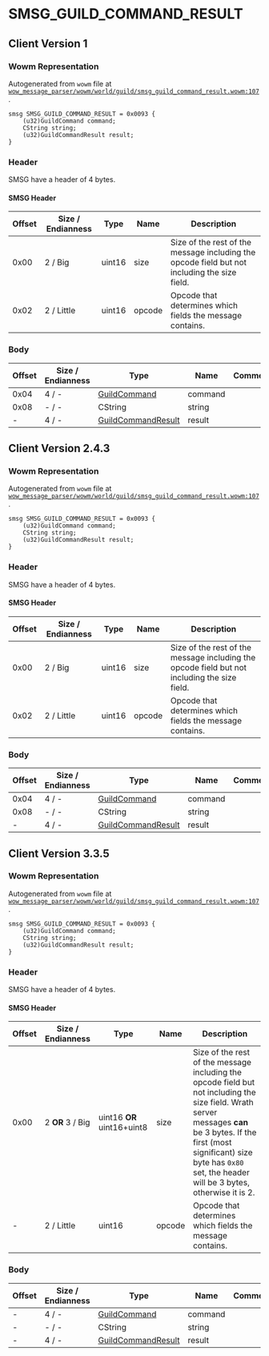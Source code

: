 # SMSG_GUILD_COMMAND_RESULT

## Client Version 1

### Wowm Representation

Autogenerated from `wowm` file at [`wow_message_parser/wowm/world/guild/smsg_guild_command_result.wowm:107`](https://github.com/gtker/wow_messages/tree/main/wow_message_parser/wowm/world/guild/smsg_guild_command_result.wowm#L107).
```rust,ignore
smsg SMSG_GUILD_COMMAND_RESULT = 0x0093 {
    (u32)GuildCommand command;
    CString string;
    (u32)GuildCommandResult result;
}
```
### Header

SMSG have a header of 4 bytes.

#### SMSG Header

| Offset | Size / Endianness | Type   | Name   | Description |
| ------ | ----------------- | ------ | ------ | ----------- |
| 0x00   | 2 / Big           | uint16 | size   | Size of the rest of the message including the opcode field but not including the size field.|
| 0x02   | 2 / Little        | uint16 | opcode | Opcode that determines which fields the message contains.|

### Body

| Offset | Size / Endianness | Type | Name | Comment |
| ------ | ----------------- | ---- | ---- | ------- |
| 0x04 | 4 / - | [GuildCommand](guildcommand.md) | command |  |
| 0x08 | - / - | CString | string |  |
| - | 4 / - | [GuildCommandResult](guildcommandresult.md) | result |  |

## Client Version 2.4.3

### Wowm Representation

Autogenerated from `wowm` file at [`wow_message_parser/wowm/world/guild/smsg_guild_command_result.wowm:107`](https://github.com/gtker/wow_messages/tree/main/wow_message_parser/wowm/world/guild/smsg_guild_command_result.wowm#L107).
```rust,ignore
smsg SMSG_GUILD_COMMAND_RESULT = 0x0093 {
    (u32)GuildCommand command;
    CString string;
    (u32)GuildCommandResult result;
}
```
### Header

SMSG have a header of 4 bytes.

#### SMSG Header

| Offset | Size / Endianness | Type   | Name   | Description |
| ------ | ----------------- | ------ | ------ | ----------- |
| 0x00   | 2 / Big           | uint16 | size   | Size of the rest of the message including the opcode field but not including the size field.|
| 0x02   | 2 / Little        | uint16 | opcode | Opcode that determines which fields the message contains.|

### Body

| Offset | Size / Endianness | Type | Name | Comment |
| ------ | ----------------- | ---- | ---- | ------- |
| 0x04 | 4 / - | [GuildCommand](guildcommand.md) | command |  |
| 0x08 | - / - | CString | string |  |
| - | 4 / - | [GuildCommandResult](guildcommandresult.md) | result |  |

## Client Version 3.3.5

### Wowm Representation

Autogenerated from `wowm` file at [`wow_message_parser/wowm/world/guild/smsg_guild_command_result.wowm:107`](https://github.com/gtker/wow_messages/tree/main/wow_message_parser/wowm/world/guild/smsg_guild_command_result.wowm#L107).
```rust,ignore
smsg SMSG_GUILD_COMMAND_RESULT = 0x0093 {
    (u32)GuildCommand command;
    CString string;
    (u32)GuildCommandResult result;
}
```
### Header

SMSG have a header of 4 bytes.

#### SMSG Header

| Offset | Size / Endianness | Type   | Name   | Description |
| ------ | ----------------- | ------ | ------ | ----------- |
| 0x00   | 2 **OR** 3 / Big           | uint16 **OR** uint16+uint8 | size | Size of the rest of the message including the opcode field but not including the size field. Wrath server messages **can** be 3 bytes. If the first (most significant) size byte has `0x80` set, the header will be 3 bytes, otherwise it is 2.|
| -      | 2 / Little| uint16 | opcode | Opcode that determines which fields the message contains. |

### Body

| Offset | Size / Endianness | Type | Name | Comment |
| ------ | ----------------- | ---- | ---- | ------- |
| - | 4 / - | [GuildCommand](guildcommand.md) | command |  |
| - | - / - | CString | string |  |
| - | 4 / - | [GuildCommandResult](guildcommandresult.md) | result |  |

